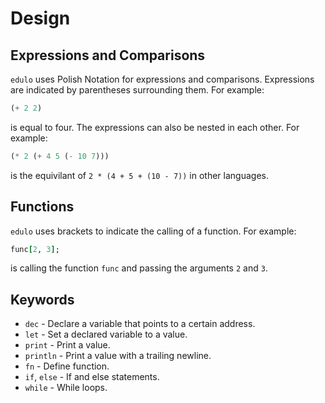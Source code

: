 # Design

## Expressions and Comparisons

`edulo` uses Polish Notation for expressions and comparisons. Expressions are indicated by 
parentheses surrounding them. For example:
```lisp
(+ 2 2)
```
is equal to four. The expressions can also be nested in each other. For example:
```lisp
(* 2 (+ 4 5 (- 10 7)))
```
is the equivilant of `2 * (4 + 5 + (10 - 7))` in other languages.

## Functions 

`edulo` uses brackets to indicate the calling of a function. For example:
```ruby
func[2, 3];
```
is calling the function `func` and passing the arguments `2` and `3`.

## Keywords

- `dec`        - Declare a variable that points to a certain address.
- `let`        - Set a declared variable to a value.
- `print`      - Print a value.
- `println`    - Print a value with a trailing newline.
- `fn`         - Define function.
- `if`, `else` - If and else statements.
- `while`      - While loops.